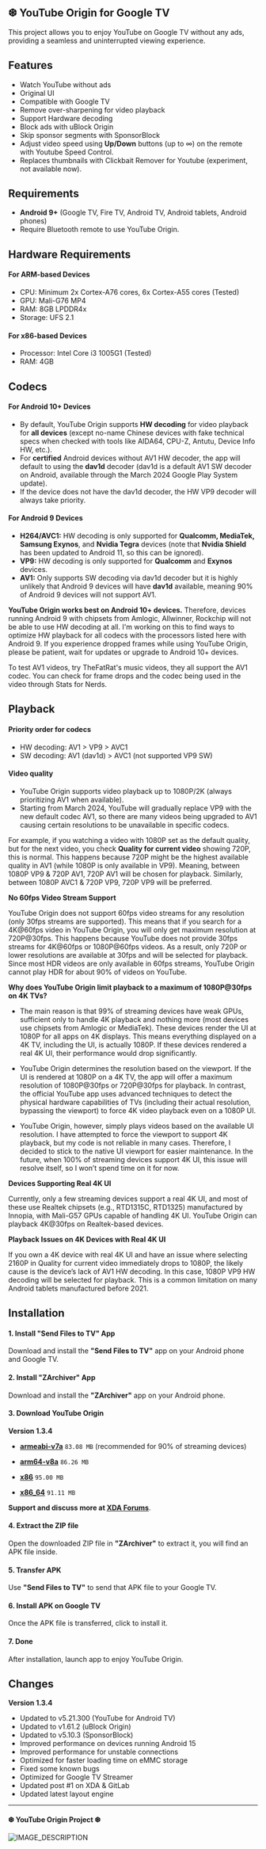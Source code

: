 ## ❆ YouTube Origin for Google TV

This project allows you to enjoy YouTube on Google TV without any ads, providing a seamless and uninterrupted viewing experience.

## Features
- Watch YouTube without ads
- Original UI
- Compatible with Google TV
- Remove over-sharpening for video playback
- Support Hardware decoding
- Block ads with uBlock Origin
- Skip sponsor segments with SponsorBlock
- Adjust video speed using **Up/Down** buttons (up to ∞) on the remote with Youtube Speed Control.
- Replaces thumbnails with Clickbait Remover for Youtube (experiment, not available now).

## Requirements
- **Android 9+** (Google TV, Fire TV, Android TV, Android tablets, Android phones)
- Require Bluetooth remote to use YouTube Origin.

## Hardware Requirements

#### For ARM-based Devices
- CPU: Minimum 2x Cortex-A76 cores, 6x Cortex-A55 cores (Tested)
- GPU: Mali-G76 MP4
- RAM: 8GB LPDDR4x
- Storage: UFS 2.1

#### For x86-based Devices
- Processor: Intel Core i3 1005G1 (Tested)
- RAM: 4GB

## Codecs

#### For Android 10+ Devices
- By default, YouTube Origin supports **HW decoding** for video playback for **all devices** (except no-name Chinese devices with fake technical specs when checked with tools like AIDA64, CPU-Z, Antutu, Device Info HW, etc.).
- For **certified** Android devices without AV1 HW decoder, the app will default to using the **dav1d** decoder (dav1d is a default AV1 SW decoder on Android, available through the March 2024 Google Play System update).
- If the device does not have the dav1d decoder, the HW VP9 decoder will always take priority.

#### For Android 9 Devices
- **H264/AVC1:** HW decoding is only supported for **Qualcomm, MediaTek, Samsung Exynos**, and **Nvidia Tegra** devices (note that **Nvidia Shield** has been updated to Android 11, so this can be ignored).
- **VP9:** HW decoding is only supported for **Qualcomm** and **Exynos** devices.
- **AV1:** Only supports SW decoding via dav1d decoder but it is highly unlikely that Android 9 devices will have **dav1d** available, meaning 90% of Android 9 devices will not support AV1.

**YouTube Origin works best on Android 10+ devices.** Therefore, devices running Android 9 with chipsets from Amlogic, Allwinner, Rockchip will not be able to use HW decoding at all. I'm working on this to find ways to optimize HW playback for all codecs with the processors listed here with Android 9. If you experience dropped frames while using YouTube Origin, please be patient, wait for updates or upgrade to Android 10+ devices.

To test AV1 videos, try TheFatRat's music videos, they all support the AV1 codec. You can check for frame drops and the codec being used in the video through Stats for Nerds.

## Playback

#### Priority order for codecs

- HW decoding: AV1 > VP9 > AVC1
- SW decoding: AV1 (dav1d) > AVC1 (not supported VP9 SW)

#### Video quality

- YouTube Origin supports video playback up to 1080P/2K (always prioritizing AV1 when available).
- Starting from March 2024, YouTube will gradually replace VP9 with the new default codec AV1, so there are many videos being upgraded to AV1 causing certain resolutions to be unavailable in specific codecs.

For example, if you watching a video with 1080P set as the default quality, but for the next video, you check **Quality for current video** showing 720P, this is normal. This happens because 720P might be the highest available quality in AV1 (while 1080P is only available in VP9). Meaning, between 1080P VP9 & 720P AV1, 720P AV1 will be chosen for playback. Similarly, between 1080P AVC1 & 720P VP9, 720P VP9 will be preferred.


**No 60fps Video Stream Support**

YouTube Origin does not support 60fps video streams for any resolution (only 30fps streams are supported). This means that if you search for a 4K@60fps video in YouTube Origin, you will only get maximum resolution at 720P@30fps. This happens because YouTube does not provide 30fps streams for 4K@60fps or 1080P@60fps videos. As a result, only 720P or lower resolutions are available at 30fps and will be selected for playback. Since most HDR videos are only available in 60fps streams, YouTube Origin cannot play HDR for about 90% of videos on YouTube.

**Why does YouTube Origin limit playback to a maximum of 1080P@30fps on 4K TVs?**

- The main reason is that 99% of streaming devices have weak GPUs, sufficient only to handle 4K playback and nothing more (most devices use chipsets from Amlogic or MediaTek). These devices render the UI at 1080P for all apps on 4K displays. This means everything displayed on a 4K TV, including the UI, is actually 1080P. If these devices rendered a real 4K UI, their performance would drop significantly.

- YouTube Origin determines the resolution based on the viewport. If the UI is rendered at 1080P on a 4K TV, the app will offer a maximum resolution of 1080P@30fps or 720P@30fps for playback. In contrast, the official YouTube app uses advanced techniques to detect the physical hardware capabilities of TVs (including their actual resolution, bypassing the viewport) to force 4K video playback even on a 1080P UI.

- YouTube Origin, however, simply plays videos based on the available UI resolution. I have attempted to force the viewport to support 4K playback, but my code is not reliable in many cases. Therefore, I decided to stick to the native UI viewport for easier maintenance. In the future, when 100% of streaming devices support 4K UI, this issue will resolve itself, so I won’t spend time on it for now.

**Devices Supporting Real 4K UI**

Currently, only a few streaming devices support a real 4K UI, and most of these use Realtek chipsets (e.g., RTD1315C, RTD1325) manufactured by Innopia, with Mali-G57 GPUs capable of handling 4K UI. YouTube Origin can playback 4K@30fps on Realtek-based devices.

**Playback Issues on 4K Devices with Real 4K UI**

If you own a 4K device with real 4K UI and have an issue where selecting 2160P in Quality for current video immediately drops to 1080P, the likely cause is the device’s lack of AV1 HW decoding. In this case, 1080P VP9 HW decoding will be selected for playback. This is a common limitation on many Android tablets manufactured before 2021.

## Installation

#### 1. Install "Send Files to TV" App
Download and install the **"Send Files to TV"** app on your Android phone and Google TV.

#### 2. Install "ZArchiver" App
Download and install the **"ZArchiver"** app on your Android phone.

#### 3. Download YouTube Origin

**Version 1.3.4**

- **[armeabi-v7a](https://gitlab.com/energylove/originproject/-/blob/main/Releases/v1.3.4/youtube_origin_googletv_armeabi-v7a_release10.zip)** `83.08 MB` (recommended for 90% of streaming devices)

- **[arm64-v8a](https://gitlab.com/energylove/originproject/-/blob/main/Releases/v1.3.4/youtube_origin_googletv_arm64-v8a_release10.zip)** `86.26 MB`

- **[x86](https://gitlab.com/energylove/originproject/-/blob/main/Releases/v1.3.4/youtube_origin_googletv_x86_release10.zip)** `95.00 MB`

- **[x86_64](https://gitlab.com/energylove/originproject/-/blob/main/Releases/v1.3.4/youtube_origin_googletv_x86_64_release10.zip)** `91.11 MB`

**Support and discuss more at [XDA Forums](https://xdaforums.com/t/app-android-tv-youtube-origin-for-google-tv.4699190/)**.

#### 4. Extract the ZIP file
Open the downloaded ZIP file in **"ZArchiver"** to extract it, you will find an APK file inside.

#### 5. Transfer APK
Use **"Send Files to TV"** to send that APK file to your Google TV.

#### 6. Install APK on Google TV
Once the APK file is transferred, click to install it.

#### 7. Done
After installation, launch app to enjoy YouTube Origin.


## Changes

**Version 1.3.4**

- Updated to v5.21.300 (YouTube for Android TV)
- Updated to v1.61.2 (uBlock Origin)
- Updated to v5.10.3 (SponsorBlock)
- Improved performance on devices running Android 15
- Improved performance for unstable connections
- Optimized for faster loading time on eMMC storage
- Fixed some known bugs
- Optimized for Google TV Streamer
- Updated post #1 on XDA & GitLab
- Updated latest layout engine

---

#### ❆ YouTube Origin Project ❆

![IMAGE_DESCRIPTION](https://image.jimcdn.com/app/cms/image/transf/none/path/s293f5a94d3403280/image/i4074178470a6059a/version/1677224408/image.png)
